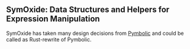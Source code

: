 ## SymOxide: Data Structures and Helpers for Expression Manipulation

SymOxide has taken many design decisions from
[Pymbolic](https://github.com/inducer/pymbolic) and could be called as
Rust-rewrite of Pymbolic.
